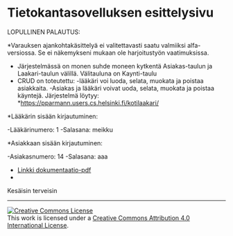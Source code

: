 # Tietokantasovelluksen esittelysivu

LOPULLINEN PALAUTUS:

*Varauksen ajankohtakäsittelyä ei valitettavasti saatu valmiiksi alfa-versiossa. Se ei näkemykseni mukaan ole harjoitustyön vaatimuksissa.
* Järjestelmässä on monen suhde moneen kytkentä Asiakas-taulun ja Laakari-taulun välillä. Välitauluna on Kaynti-taulu
* CRUD on toteutettu:
   -lääkäri voi luoda, selata, muokata ja poistaa asiakkaita.
    -Asiakas ja lääkäri voivat uoda, selata, muokata ja    poistaa käyntejä.
Järjestelmä löytyy:
*https://pparmann.users.cs.helsinki.fi/kotilaakari/

*Lääkärin sisään kirjautuminen:

-Lääkärinumero:  1
-Salasana: meikku

*Asiakkaan sisään kirjautuminen:

-Asiakasnumero:  14
-Salasana: aaa

* [Linkki dokumentaatio-pdf](https://github.com/pparm/Tsoha-Bootstrap/blob/master/doc/dokumentaatio.pdf)
* 
Kesäisin terveisin
 
************************************************************************************************
 
<a rel="license" href="http://creativecommons.org/licenses/by/4.0/"><img alt="Creative Commons License" style="border-width:0" src="https://i.creativecommons.org/l/by/4.0/88x31.png" /></a><br />This work is licensed under a <a rel="license" href="http://creativecommons.org/licenses/by/4.0/">Creative Commons Attribution 4.0 International License</a>.
